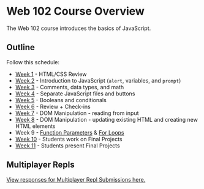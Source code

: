 # Web 102 Course Overview
The Web 102 course introduces the basics of JavaScript.

## Outline
Follow this schedule:

- [Week 1](HtmlCssReview/) - HTML/CSS Review
- [Week 2](IntroToJS) - Introduction to JavaScript (`alert`, variables, and `prompt`)
- [Week 3](DataTypes/) - Comments, data types, and math
- [Week 4](Buttons/) - Separate JavaScript files and buttons
- [Week 5](Conditionals/) - Booleans and conditionals
- [Week 6](MidSemesterReview/) - Review + Check-ins
- [Week 7](DomManipulation/) - DOM Manipulation - reading from input
- [Week 8](DomManipulationContinued/) - DOM Manipulation - updating existing HTML and creating new HTML elements
- Week 9 - [Function Parameters](FunctionParameters/) & [For Loops](ForLoops/)
- [Week 10](FinalProjects/) - Students work on Final Projects
- [Week 11](FinalSession/) - Students present Final Projects

## Multiplayer Repls
[View responses for Multiplayer Repl Submissions here.](https://forms.office.com/Pages/DesignPageV2.aspx?subpage=design&FormId=iNuljKul90il4EzlCTX4B33juYEmlJlJpIkctSGCv9RUQlNLVDhHV0dIVUpNQkQ2V1VFNkdURlkwQy4u&Token=3e895ca20d224e1ea6f588fdd67e55e5)

